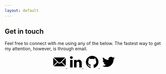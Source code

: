 ```yaml
---
layout: default
---
```


## Get in touch

Feel free to connect with me using any of the below. The fastest way to get my attention, however, is through email.

<p align="center">
  <a href="mailto:mail@tejasvi.dev">
    <img src="mail.png" width="40px" height="40px"/>
  </a>
  &nbsp;
  <a href="https://ca.linkedin.com/in/pct">
    <img src="linkedin.png" width="40px" height="40px"/>
  </a>
  &nbsp;
  <a href="https://github.com/pct960">
    <img src="github.png" width="40px" height="40px"/>
  </a>
  &nbsp;
  <a href="https://twitter.com/TejasviKashi">
    <img src="twitter.png" width="40px" height="40px"/>
  </a>
</p>
